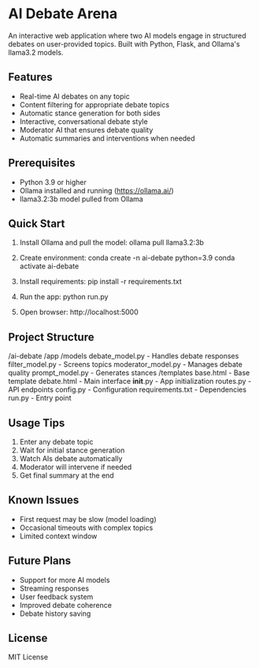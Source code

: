 # AI Debate Arena

An interactive web application where two AI models engage in structured debates on user-provided topics. Built with Python, Flask, and Ollama's llama3.2 models.

## Features

- Real-time AI debates on any topic
- Content filtering for appropriate debate topics
- Automatic stance generation for both sides
- Interactive, conversational debate style
- Moderator AI that ensures debate quality
- Automatic summaries and interventions when needed

## Prerequisites

- Python 3.9 or higher
- Ollama installed and running (https://ollama.ai/)
- llama3.2:3b model pulled from Ollama

## Quick Start

1. Install Ollama and pull the model:
   ollama pull llama3.2:3b

2. Create environment:
   conda create -n ai-debate python=3.9
   conda activate ai-debate

3. Install requirements:
   pip install -r requirements.txt

4. Run the app:
   python run.py

5. Open browser:
   http://localhost:5000

## Project Structure

/ai-debate
  /app
    /models
      debate_model.py    - Handles debate responses
      filter_model.py    - Screens topics
      moderator_model.py - Manages debate quality
      prompt_model.py    - Generates stances
    /templates
      base.html         - Base template
      debate.html       - Main interface
    __init__.py        - App initialization
    routes.py          - API endpoints
  config.py           - Configuration
  requirements.txt    - Dependencies
  run.py             - Entry point

## Usage Tips

1. Enter any debate topic
2. Wait for initial stance generation
3. Watch AIs debate automatically
4. Moderator will intervene if needed
5. Get final summary at the end

## Known Issues

- First request may be slow (model loading)
- Occasional timeouts with complex topics
- Limited context window

## Future Plans

- Support for more AI models
- Streaming responses
- User feedback system
- Improved debate coherence
- Debate history saving

## License

MIT License

